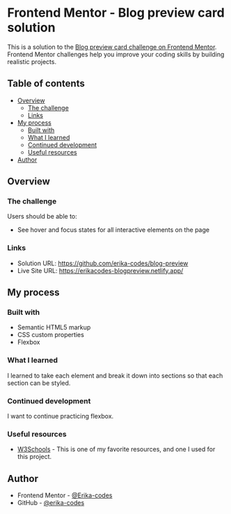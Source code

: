 # Frontend Mentor - Blog preview card solution

This is a solution to the [Blog preview card challenge on Frontend Mentor](https://www.frontendmentor.io/challenges/blog-preview-card-ckPaj01IcS). Frontend Mentor challenges help you improve your coding skills by building realistic projects.

## Table of contents

- [Overview](#overview)
  - [The challenge](#the-challenge)
  - [Links](#links)
- [My process](#my-process)
  - [Built with](#built-with)
  - [What I learned](#what-i-learned)
  - [Continued development](#continued-development)
  - [Useful resources](#useful-resources)
- [Author](#author)

## Overview

### The challenge

Users should be able to:

- See hover and focus states for all interactive elements on the page

### Links

- Solution URL: https://github.com/erika-codes/blog-preview
- Live Site URL: https://erikacodes-blogpreview.netlify.app/

## My process

### Built with

- Semantic HTML5 markup
- CSS custom properties
- Flexbox

### What I learned

I learned to take each element and break it down into sections so that each section can be styled.

### Continued development

I want to continue practicing flexbox.

### Useful resources

- [W3Schools](https://www.w3schools.com/) - This is one of my favorite resources, and one I used for this project.

## Author

- Frontend Mentor - [@Erika-codes](https://www.frontendmentor.io/profile/Erika-codes)
- GitHub - [@erika-codes](https://github.com/erika-codes)
